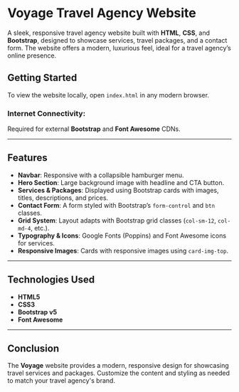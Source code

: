 # Voyage Travel Agency Website

A sleek, responsive travel agency website built with **HTML**, **CSS**, and **Bootstrap**, designed to showcase services, travel packages, and a contact form. The website offers a modern, luxurious feel, ideal for a travel agency’s online presence.

## Getting Started

To view the website locally, open `index.html` in any modern browser.

### Internet Connectivity:
Required for external **Bootstrap** and **Font Awesome** CDNs.

---

## Features

- **Navbar**: Responsive with a collapsible hamburger menu.
- **Hero Section**: Large background image with headline and CTA button.
- **Services & Packages**: Displayed using Bootstrap cards with images, titles, descriptions, and prices.
- **Contact Form**: A form styled with Bootstrap’s `form-control` and `btn` classes.
- **Grid System**: Layout adapts with Bootstrap grid classes (`col-sm-12`, `col-md-4`, etc.).
- **Typography & Icons**: Google Fonts (Poppins) and Font Awesome icons for services.
- **Responsive Images**: Cards with responsive images using `card-img-top`.

---

## Technologies Used

- **HTML5**
- **CSS3**
- **Bootstrap v5**
- **Font Awesome**

---

## Conclusion

The **Voyage** website provides a modern, responsive design for showcasing travel services and packages. Customize the content and styling as needed to match your travel agency's brand.
